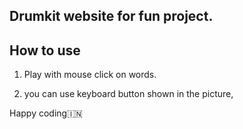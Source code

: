 ## Drumkit website for fun project.

## How to use

1. Play with mouse click on words.

2. you can use keyboard button shown in the picture,

Happy coding🇮🇳
